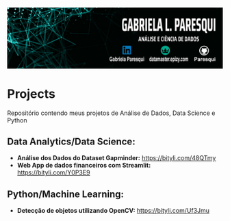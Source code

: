 
 
 <p align="left"><img src="./banner_01.jpg" ></p>
 
# Projects
Repositório  contendo meus projetos de Análise de Dados, Data Science e Python

## Data Analytics/Data Science:
* **Análise dos Dados do Dataset Gapminder:** https://bityli.com/48QTmy
* **Web App de dados financeiros com Streamlit:** https://bityli.com/Y0P3E9

## Python/Machine Learning:
* **Detecção de objetos utilizando OpenCV:** https://bityli.com/Uf3Jmu
